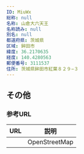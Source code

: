 ```yaml
---
ID: MiuWx
総称: null
名称: 山倉大六天王
名称読み: null
別名: null
都道府県: 茨城県
区域: 鉾田市
緯度: 36.2170635
経度: 140.4280563
郵便番号: 3111537
住所: 茨城県鉾田市紅葉８２９−３
---
```


## その他

### 参考URL

| URL | 説明          |
| --- | ------------- |
|     | OpenStreetMap |
